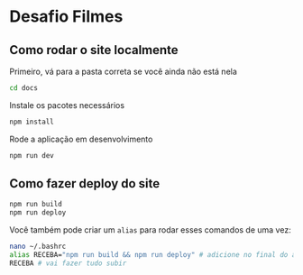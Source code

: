 # Desafio Filmes

## Como rodar o site localmente

Primeiro, vá para a pasta correta se você ainda não está nela

```bash
cd docs
```

Instale os pacotes necessários

```bash
npm install
```

Rode a aplicação em desenvolvimento

```bash
npm run dev
```

## Como fazer deploy do site

```bash
npm run build
npm run deploy
```

Você também pode criar um `alias` para rodar esses comandos de uma vez:

```bash
nano ~/.bashrc
alias RECEBA="npm run build && npm run deploy" # adicione no final do arquivo que for aberto
RECEBA # vai fazer tudo subir 
```

